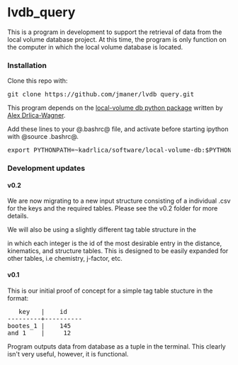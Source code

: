 # lvdb_query

This is a program in development to support the retrieval of data from the local volume database project. At this time, the program is only function on the computer in which the local volume database is located. 

### Installation ###
Clone this repo with: 

<pre>
git clone https://github.com/jmaner/lvdb_query.git
</pre>

This program depends on the <a href="https://github.com/kadrlica/local-volume-db">local-volume db python package</a> written by <a href="https://github.com/kadrlica/">Alex Drlica-Wagner</a>.

Add these lines to your @.bashrc@ file, and activate before starting ipython with @source .bashrc@. 

<pre>
export PYTHONPATH=~kadrlica/software/local-volume-db:$PYTHONPATH
</pre>



### Development updates ###


#### v0.2 ####

We are now migrating to a new input structure consisting of a individual .csv for the keys and the required tables. Please see the v0.2 folder for more details. 

We will also be using a slightly different tag table structure in the 

in which each integer is the id of the most desirable entry in the distance, kinematics, and structure tables. This is designed to be easily expanded for other tables, i.e chemistry, j-factor, etc. 

#### v0.1 ####

This is our initial proof of concept for a simple tag table stucture in the format: 

<pre>
   key   |    id 
---------+----------
bootes_1 |    145   
and_1    |     12   
</pre>

Program outputs data from database as a tuple in the terminal. This clearly isn't very useful, however, it is functional. 
